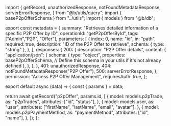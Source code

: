 import {
  getRecord,
  unauthorizedResponse,
  notFoundMetadataResponse,
  serverErrorResponse,
} from "@b/utils/query";
import { baseP2pOfferSchema } from "../utils";
import { models } from "@b/db";

export const metadata = {
  summary: "Retrieves detailed information of a specific P2P Offer by ID",
  operationId: "getP2pOfferById",
  tags: ["Admin","P2P", "Offer"],
  parameters: [
    {
      index: 0,
      name: "id",
      in: "path",
      required: true,
      description: "ID of the P2P Offer to retrieve",
      schema: { type: "string" },
    },
  ],
  responses: {
    200: {
      description: "P2P Offer details",
      content: {
        "application/json": {
          schema: {
            type: "object",
            properties: baseP2pOfferSchema, // Define this schema in your utils if it's not already defined
          },
        },
      },
    },
    401: unauthorizedResponse,
    404: notFoundMetadataResponse("P2P Offer"),
    500: serverErrorResponse,
  },
  permission: "Access P2P Offer Management",
  requiresAuth: true,
};

export default async (data) => {
  const { params } = data;

  return await getRecord("p2pOffer", params.id, [
    {
      model: models.p2pTrade,
      as: "p2pTrades",
      attributes: ["id", "status"],
    },
    {
      model: models.user,
      as: "user",
      attributes: ["firstName", "lastName", "email", "avatar"],
    },
    {
      model: models.p2pPaymentMethod,
      as: "paymentMethod",
      attributes: ["id", "name"],
    },
  ]);
};
